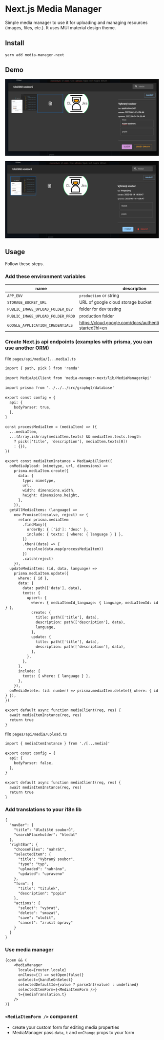 # Next.js Media Manager
Simple media manager to use it for uploading and managing resources (images, files, etc.). It uses MUI material design theme.

## Install

```
yarn add media-manager-next
```

## Demo

![demo 1](./examples/img1.png)

![demo 2](./examples/img2.png)

## Usage

Follow these steps.

### Add these environment variables

| name                              | description                                                        |
|-----------------------------------|--------------------------------------------------------------------|
| `APP_ENV`                         | `production` or string                                             |
| `STORAGE_BUCKET_URL`              | URL of google cloud storage bucket                                 |
| `PUBLIC_IMAGE_UPLOAD_FOLDER_DEV`  | folder for dev testing                                             |
| `PUBLIC_IMAGE_UPLOAD_FOLDER_PROD` | production folder                                                  |
| `GOOGLE_APPLICATION_CREDENTIALS`  | https://cloud.google.com/docs/authentication/getting-started?hl=en |

### Create Next.js api endpoints (examples with prisma, you can use another ORM)

file `pages/api/media/[...media].ts`
```
import { path, pick } from 'ramda'

import MediaApiClient from 'media-manager-next/lib/MediaManagerApi'

import prisma from '../../../src/graphql/database'

export const config = {
  api: {
    bodyParser: true,
  },
}

const processMediaItem = (mediaItem) => ({
  ...mediaItem,
  ...(Array.isArray(mediaItem.texts) && mediaItem.texts.length
    ? pick(['title', 'description'], mediaItem.texts[0])
    : {}),
})

export const mediaItemInstance = MediaApiClient({
  onMediaUpload: (mimetype, url, dimensions) =>
    prisma.mediaItem.create({
      data: {
        type: mimetype,
        url,
        width: dimensions.width,
        height: dimensions.height,
      },
    }),
  getAllMediaItems: (language) =>
    new Promise((resolve, reject) => {
      return prisma.mediaItem
        .findMany({
          orderBy: { ['id']: 'desc' },
          include: { texts: { where: { language } } },
        })
        .then((data) => {
          resolve(data.map(processMediaItem))
        })
        .catch(reject)
    }),
  updateMediaItem: (id, data, language) =>
    prisma.mediaItem.update({
      where: { id },
      data: {
        data: path(['data'], data),
        texts: {
          upsert: {
            where: { mediaItemId_language: { language, mediaItemId: id } },
            create: {
              title: path(['title'], data),
              description: path(['description'], data),
              language,
            },
            update: {
              title: path(['title'], data),
              description: path(['description'], data),
            },
          },
        },
      },
      include: {
        texts: { where: { language } },
      },
    }),
  onMediaDelete: (id: number) => prisma.mediaItem.delete({ where: { id } }),
})

export default async function mediaClient(req, res) {
  await mediaItemInstance(req, res)
  return true
}
```

file `pages/api/media/upload.ts`
```
import { mediaItemInstance } from './[...media]'

export const config = {
  api: {
    bodyParser: false,
  },
}

export default async function mediaClient(req, res) {
  await mediaItemInstance(req, res)
  return true
}
```

### Add translations to your i18n lib

```
{
  "navBar": {
    "title": "Uložiště souborů",
    "searchPlaceholder": "hledat"
  },
  "rightBar": {
    "chooseFiles": "nahrát",
    "selectedItem": {
      "title": "Vybraný soubor",
      "type": "typ",
      "uploaded": "nahráno",
      "updated": "upraveno"
    },
    "form": {
      "title": "titulek",
      "description": "popis"
    },
    "actions": {
      "select": "vybrat",
      "delete": "smazat",
      "save": "uložit",
      "cancel": "zrušit úpravy"
    }
  }
}
```

### Use media manager

```
{open && (
    <MediaManager
      locale={router.locale}
      onClose={() => setOpen(false)}
      onSelect={handleOnSelect}
      selectedDefaultId={value ? parseInt(value) : undefined}
      selectedItemForm={<MediaItemForm />}
      t={mediaTranslation.t}
    />
)}
```
### `<MediaItemForm />` component

   - create your custom form for editing media properties
   - MediaManager pass `data`, `t` and `onChange` props to your form
